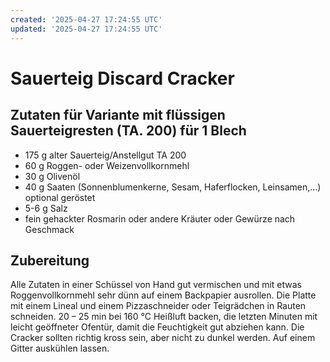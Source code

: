 ```yaml
---
created: '2025-04-27 17:24:55 UTC'
updated: '2025-04-27 17:24:55 UTC'
---
```


# Sauerteig Discard Cracker 

## Zutaten für Variante mit flüssigen Sauerteigresten (TA. 200) für 1 Blech 

- 175 g alter Sauerteig/Anstellgut TA 200
- 60 g Roggen- oder Weizenvollkornmehl
- 30 g Olivenöl
- 40 g Saaten (Sonnenblumenkerne, Sesam, Haferflocken, Leinsamen,…) optional geröstet
- 5-6 g Salz
- fein gehackter Rosmarin oder andere Kräuter oder Gewürze nach Geschmack

## Zubereitung 
Alle Zutaten in einer Schüssel von Hand gut vermischen und mit etwas Roggenvollkornmehl sehr dünn auf einem Backpapier ausrollen. Die Platte mit einem Lineal und einem Pizzaschneider oder Teigrädchen in Rauten schneiden. 20 – 25 min bei 160 °C Heißluft backen, die letzten Minuten mit leicht geöffneter Ofentür, damit die Feuchtigkeit gut abziehen kann. Die Cracker sollten richtig kross sein, aber nicht zu dunkel werden. Auf einem Gitter auskühlen lassen. 

